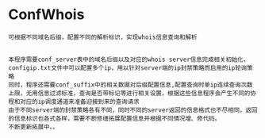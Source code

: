 # ConfWhois
    可根据不同域名后缀，配置不同的解析标识，实现whois信息查询和解析
    

    本程序需要conf_server表中的域名后缀以及对应的whois server信息完成相关初始化，configip.txt文件中可以配置多个ip，用以针对server端的ip封禁策略而启用的ip轮询策略
    同时，程序还需要conf_suffix中的相关数据对后缀配置信息,配置查询时单ip连续查询次数上限，无用信息过滤标准，查询是否带标记等进行相关设置，根据这些信息程序会产生不同的协程和对应的ip调度通道来准备迎接到来的查询请求
    由于不同server端的封禁策略各有不同，同时不同的server返回的信息格式也不尽相同，返回的信息标识也各式各样，需要不断修缮拓展配置信息并根据不同情况增、修代码。
    不断更新拓展中。。
